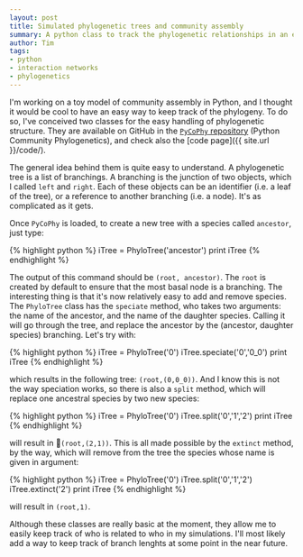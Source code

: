 ```yaml
---
layout: post
title: Simulated phylogenetic trees and community assembly
summary: A python class to track the phylogenetic relationships in an emerging community.
author: Tim
tags:
- python
- interaction networks
- phylogenetics
---
```


I'm working on a toy model of community assembly in Python, and I thought it would be cool to have an easy way to keep track of the phylogeny. To do so, I've conceived two classes for the easy handling of phylogenetic structure. They are available on GitHub in the [`PyCoPhy` repository](https://github.com/tpoisot/PyCoPhy) (Python Community Phylogenetics), and check also the [code page]({{ site.url }}/code/).

The general idea behind them is quite easy to understand. A phylogenetic tree is a list of branchings. A branching is the junction of two objects, which I called `left` and `right`. Each of these objects can be an identifier (i.e. a leaf of the tree), or a reference to another branching (i.e. a node). It's as complicated as it gets.

Once `PyCoPhy` is loaded, to create a new tree with a species called `ancestor`, just type:

{% highlight python %}
iTree = PhyloTree('ancestor')
print iTree
{% endhighlight %}

The output of this command should be `(root, ancestor)`. The `root` is created by default to ensure that the most basal node is a branching. The interesting thing is that it's now relatively easy to add and remove species. The `PhyloTree` class has the `speciate` method, who takes two arguments: the name of the ancestor, and the name of the daughter species. Calling it will go through the tree, and replace the ancestor by the (ancestor, daughter species) branching. Let's try with:

{% highlight python %}
iTree = PhyloTree('0')
iTree.speciate('0','0_0')
print iTree
{% endhighlight %}

which results in the following tree: `(root,(0,0_0))`. And I know this is not the way speciation works, so there is also a `split` method, which will replace one ancestral species by two new species:

{% highlight python %}
iTree = PhyloTree('0')
iTree.split('0','1','2')
print iTree
{% endhighlight %}

will result in `(root,(2,1))`. This is all made possible by the `extinct` method, by the way, which will remove from the tree the species whose name is given in argument:

{% highlight python %}
iTree = PhyloTree('0')
iTree.split('0','1','2')
iTree.extinct('2')
print iTree
{% endhighlight %}

will result in `(root,1)`.

Although these classes are really basic at the moment, they allow me to easily keep track of who is related to who in my simulations. I'll most likely add a way to keep track of branch lenghts at some point in the near future.